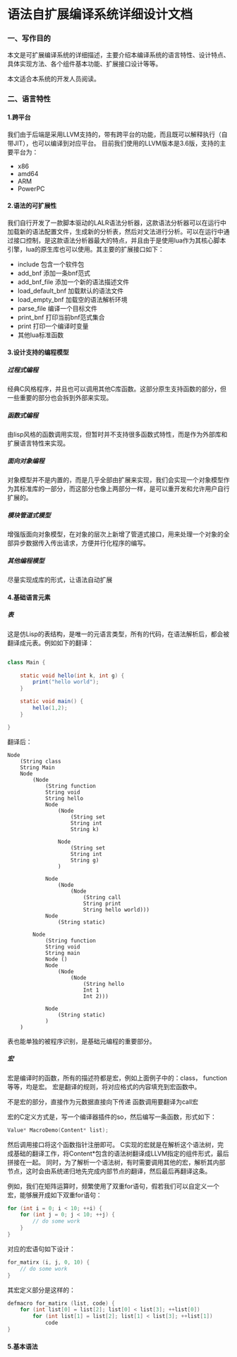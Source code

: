 语法自扩展编译系统详细设计文档
========================


### 一、写作目的

本文是可扩展编译系统的详细描述，主要介绍本编译系统的语言特性、设计特点、具体实现方法、各个组件基本功能、扩展接口设计等等。

本文适合本系统的开发人员阅读。

### 二、语言特性

#### 1.跨平台

我们由于后端是采用LLVM支持的，带有跨平台的功能，而且既可以解释执行（自带JIT），也可以编译到对应平台。
目前我们使用的LLVM版本是3.6版，支持的主要平台为：

* x86
* amd64
* ARM
* PowerPC

#### 2.语法的可扩展性

我们自行开发了一款脚本驱动的LALR语法分析器，这款语法分析器可以在运行中加载新的语法配置文件，生成新的分析表，然后对文法进行分析。可以在运行中通过接口控制，是这款语法分析器最大的特点，并且由于是使用lua作为其核心脚本引擎，lua的原生库也可以使用。其主要的扩展接口如下：

* include 包含一个软件包
* add_bnf 添加一条bnf范式
* add_bnf_file 添加一个新的语法描述文件
* load_default_bnf 加载默认的语法文件
* load_empty_bnf 加载空的语法解析环境
* parse_file 编译一个目标文件
* print_bnf 打印当前bnf范式集合
* print 打印一个编译时变量
* 其他lua标准函数

#### 3.设计支持的编程模型

##### 过程式编程

经典C风格程序，并且也可以调用其他C库函数。这部分原生支持函数的部分，但一些重要的部分也会拆到外部来实现。

##### 函数式编程

由lisp风格的函数调用实现，但暂时并不支持很多函数式特性，而是作为外部库和扩展语言特性来实现。

##### 面向对象编程

对象模型并不是内置的，而是几乎全部由扩展来实现，我们会实现一个对象模型作为其标准库的一部分，而这部分也像上两部分一样，是可以重开发和允许用户自行扩展的。

##### 模块管道式模型

增强版面向对象模型，在对象的层次上新增了管道式接口，用来处理一个对象的全部异步数据传入传出请求，方便并行化程序的编写。

##### 其他编程模型

尽量实现成库的形式，让语法自动扩展

#### 4.基础语言元素

##### 表

这是仿Lisp的表结构，是唯一的元语言类型，所有的代码，在语法解析后，都会被翻译成元表。例如如下的翻译：

```java

class Main {
	
	static void hello(int k, int g) {
		print("hello world");
	}

	static void main() {
		hello(1,2);
	}

}
```

翻译后：

```
Node
    (String class
    String Main
    Node
        (Node
            (String function
            String void
            String hello
            Node
                (Node
                    (String set
                    String int
                    String k)

                Node
                    (String set
                    String int
                    String g)
                )

            Node
                (Node
                    (Node
                        (String call
                        String print
                        String hello world)))
            Node
                (String static)

        Node
            (String function
            String void
            String main
            Node ()
            Node
                (Node
                    (Node
                        (String hello
                        Int 1
                        Int 2)))

            Node
                (String static)
            )
	)
```

表也能单独的被程序识别，是基础元编程的重要部分。

##### 宏

宏是编译时的函数，所有的描述符都是宏，例如上面例子中的：class， function 等等，均是宏。
宏是翻译的规则，将对应格式的内容填充到宏函数中。

不是宏的部分，直接作为元数据直接向下传递
函数调用要翻译为call宏

宏的C定义方式是，写一个编译器插件的so，然后编写一条函数，形式如下：

```C
Value* MacroDemo(Content* list);
```

然后调用接口将这个函数指针注册即可。
C实现的宏就是在解析这个语法树，完成基础的翻译工作，将Content*包含的语法树翻译成LLVM指定的组件形式，最后拼接在一起。
同时，为了解析一个语法树，有时需要调用其他的宏，解析其内部节点，这时会由系统递归地先完成内部节点的翻译，然后最后再翻译这条。


例如，我们在矩阵运算时，频繁使用了双重for语句，假若我们可以自定义一个宏，能够展开成如下双重for语句：

```C
for (int i = 0; i < 10; ++i) {
	for (int j = 0; j < 10; ++j) {
		// do some work
	}
}
```

对应的宏语句如下设计：

```C
for_matirx (i, j, 0, 10) {
	// do some work
}
```

其宏定义部分是这样的：

```C
defmacro for_matirx (list, code) {
	for (int list[0] = list[2]; list[0] < list[3]; ++list[0]) 
		for (int list[1] = list[2]; list[1] < list[3]; ++list[1]) 
			code
}
```


#### 5.基本语法


